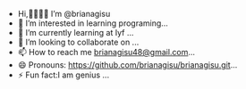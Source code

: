 -  Hi,👋👋👋👋 I’m @brianagisu
- 👀 I’m interested in learning programing...
- 🌱 I’m currently learning at Iyf ...
- 💞️ I’m looking to collaborate on ...
- 📫 How to reach me brianagisu48@gmail.com...
- 😄 Pronouns: https://github.com/brianagisu/brianagisu.git...
- ⚡ Fun fact:I am  genius ...

<!---
brianagisu/brianagisu is a ✨ special ✨ repository because its `README.md` (this file) appears on your GitHub profile.
You can click the Preview link to take a look at your changes.
--->
